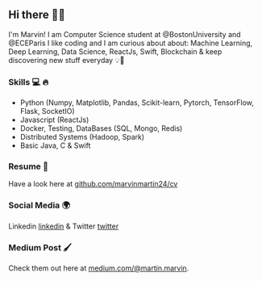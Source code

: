 ## Hi there 🤙🏼

I'm Marvin! I am Computer Science student at @BostonUniversity and @ECEParis
I like coding and I am curious about about: Machine Learning, Deep Learning, Data Science, ReactJs, Swift, Blockchain & keep discovering new stuff everyday 💡🧠

### Skills 💻 🔥
* Python (Numpy, Matplotlib, Pandas, Scikit-learn, Pytorch, TensorFlow, Flask, SocketIO)
* Javascript (ReactJs)
* Docker, Testing, DataBases (SQL, Mongo, Redis)
* Distributed Systems (Hadoop, Spark)
* Basic Java, C & Swift

### Resume 📃 
Have a look here at [github.com/marvinmartin24/cv](https://marvinmartin24.github.io/data/cv.pdf)

### Social Media 🌍
Linkedin [linkedin](https://www.linkedin.com/in/marvin-martin-00b937120/)
& Twitter [twitter](https://twitter.com/marv1skate)

### Medium Post 🖌
Check them out here at [medium.com/@martin.marvin](https://medium.com/@martin.marvin).
